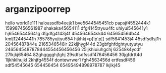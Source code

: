 # arganzipoorrep
hello world1e111
haloassdfb4eejk1
bye5644545451cb
papsjf4552444k1
159987456561987
shakaka45654111
dfg4145tryuu4fc
uhiyui545641y1
hj65465445641g
dfgdfg4143j4f
454564654sk44
645654564b44
kmlj12445441h
785785yujtyu654
hjkhkj=p['p'p[]
sdf5641453j4
45sdfsdfsj1h
20456487844u
2165346546lr
22kljhygf44d
23gbfghfdghtyutyutyu
2465645487878444554456456456
25ljkhiuiuhgchj
62548k4ycdf
27lkjkj65464
82ghgggghjfghj
29sdfsdfssdf476456456
30jgfdrtt4d
1ljkhklhujkl
2khjfg4554f
dontewrwer1
fgh4563456d
ertfesdf456
sdf54545645
654456454
65495494898978787
lkjlkj45

